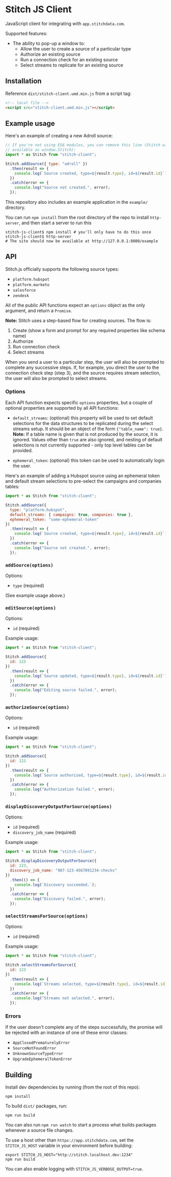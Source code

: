 # Stitch JS Client

JavaScript client for integrating with `app.stitchdata.com`.

Supported features:

* The ability to pop-up a window to:
  * Allow the user to create a source of a particular type
  * Authorize an existing source
  * Run a connection check for an existing source
  * Select streams to replicate for an existing source

## Installation

Reference `dist/stitch-client.umd.min.js` from a script tag:

```html
<!-- local file -->
<script src="stitch-client.umd.min.js"></script>
```

## Example usage

Here's an example of creating a new Adroll source:

```javascript
// If you're not using ES6 modules, you can remove this line (Stitch will be
// available as window.Stitch):
import * as Stitch from "stitch-client";

Stitch.addSource({ type: "adroll" })
  .then(result => {
    console.log(`Source created, type=${result.type}, id=${result.id}`);
  })
  .catch(error => {
    console.log("Source not created.", error);
  });
```

This repository also includes an example application in the `example/` directory.

You can run `npm install` from the root directory of the repo to install `http-server`, and then start a server to run this

```shell
stitch-js-client$ npm install # you'll only have to do this once
stitch-js-client$ http-server
# The site should now be available at http://127.0.0.1:8080/example
```

## API

Stitch.js officially supports the following source types:

* `platform.hubspot`
* `platform.marketo`
* `salesforce`
* `zendesk`

All of the public API functions expect an `options` object as the only argument, and return a `Promise`.

**Note:** Stitch uses a step-based flow for creating sources. The flow is:

1. Create (show a form and prompt for any required properties like schema name)
2. Authorize
3. Run connection check
4. Select streams

When you send a user to a particular step, the user will also be prompted to complete any successive steps. If, for example, you direct the user to the connection check step (step 3), and the source requires stream selection, the user will also be prompted to select streams.

### Options

Each API function expects specific `options` properties, but a couple of optional properties are supported by all API functions:

* `default_streams`: (optional) this property will be used to set default selections for the data structures to be replicated during the select streams setup. It should be an object of the form `{"table_name": true}`. **Note:** If a table name is given that is not produced by the source, it is ignored. Values other than `true` are also ignored, and nesting of default selections is not currently supported - only top level tables can be provided.

* `ephemeral_token`: (optional) this token can be used to automatically login the user.

Here's an example of adding a Hubspot source using an ephemeral token and default stream selections to pre-select the campaigns and companies tables:

```javascript
import * as Stitch from "stitch-client";

Stitch.addSource({
  type: "platform.hubspot",
  default_streams: { campaigns: true, companies: true },
  ephemeral_token: "some-ephemeral-token"
})
  .then(result => {
    console.log(`Source created, type=${result.type}, id=${result.id}`);
  })
  .catch(error => {
    console.log("Source not created.", error);
  });
```

### `addSource(options)`

Options:

* `type` (required)

(See example usage above.)

### `editSource(options)`

Options:

* `id` (required)

Example usage:

```javascript
import * as Stitch from "stitch-client";

Stitch.addSource({
  id: 123
})
  .then(result => {
    console.log(`Source updated, type=${result.type}, id=${result.id}`);
  })
  .catch(error => {
    console.log("Editing source failed.", error);
  });
```

### `authorizeSource(options)`

Options:

* `id` (required)

Example usage:

```javascript
import * as Stitch from "stitch-client";

Stitch.addSource({
  id: 123
})
  .then(result => {
    console.log(`Source authorized, type=${result.type}, id=${result.id}`);
  })
  .catch(error => {
    console.log("Authorization failed.", error);
  });
```

### `displayDiscoveryOutputForSource(options)`

Options:

* `id` (required)
* `discovery_job_name` (required)

Example usage:

```javascript
import * as Stitch from "stitch-client";

Stitch.displayDiscoveryOutputForSource({
  id: 123,
  discovery_job_name: "987-123-4567891234-checks"
})
  .then(() => {
    console.log(`Discovery succeeded.`);
  })
  .catch(error => {
    console.log("Discovery failed.", error);
  });
```

### `selectStreamsForSource(options)`

Options:

* `id` (required)

Example usage:

```javascript
import * as Stitch from "stitch-client";

Stitch.selectStreamsForSource({
  id: 123
})
  .then(result => {
    console.log(`Streams selected, type=${result.type}, id=${result.id}`);
  })
  .catch(error => {
    console.log("Streams not selected.", error);
  });
```

### Errors

If the user doesn't complete any of the steps successfully, the promise will be rejected with an instance of one of these error classes:

* `AppClosedPrematurelyError`
* `SourceNotFoundError`
* `UnknownSourceTypeError`
* `UpgradeEphemeralTokenError`

## Building

Install dev dependencies by running (from the root of this repo):

```
npm install
```

To build `dist/` packages, run:

```
npm run build
```

You can also run `npm run watch` to start a process what builds packages whenever a source file changes.

To use a host other than `https://app.stitchdata.com`, set the `STITCH_JS_HOST` variable in your environment before building:

```
export STITCH_JS_HOST="http://stitch.localhost.dev:1234"
npm run build
```

You can also enable logging with `STITCH_JS_VERBOSE_OUTPUT=true`.
